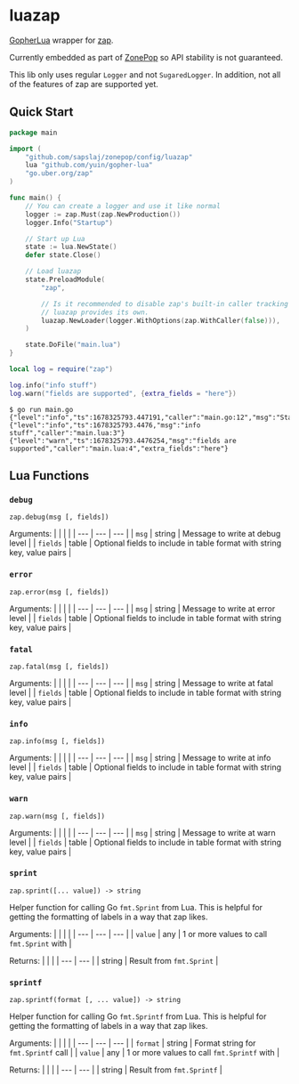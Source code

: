 # luazap

[GopherLua](https://github.com/yuin/gopher-lua) wrapper for [zap](https://github.com/uber-go/zap).

Currently embedded as part of [ZonePop](https://github.com/sapslaj/zonepop) so API stability is not guaranteed.

This lib only uses regular `Logger` and not `SugaredLogger`. In addition, not all of the features of zap are supported yet.

## Quick Start

```go
package main

import (
	"github.com/sapslaj/zonepop/config/luazap"
	lua "github.com/yuin/gopher-lua"
	"go.uber.org/zap"
)

func main() {
	// You can create a logger and use it like normal
	logger := zap.Must(zap.NewProduction())
	logger.Info("Startup")

	// Start up Lua
	state := lua.NewState()
	defer state.Close()

	// Load luazap
	state.PreloadModule(
		"zap",

		// Is it recommended to disable zap's built-in caller tracking because
		// luazap provides its own.
		luazap.NewLoader(logger.WithOptions(zap.WithCaller(false))),
	)

	state.DoFile("main.lua")
}
```

```lua
local log = require("zap")

log.info("info stuff")
log.warn("fields are supported", {extra_fields = "here"})
```

```shell
$ go run main.go
{"level":"info","ts":1678325793.447191,"caller":"main.go:12","msg":"Startup"}
{"level":"info","ts":1678325793.4476,"msg":"info stuff","caller":"main.lua:3"}
{"level":"warn","ts":1678325793.4476254,"msg":"fields are supported","caller":"main.lua:4","extra_fields":"here"}
```

## Lua Functions

### `debug`

`zap.debug(msg [, fields])`

Arguments:
| | | |
| --- | --- | --- |
| `msg` | string | Message to write at debug level |
| `fields` | table | Optional fields to include in table format with string key, value pairs |

### `error`

`zap.error(msg [, fields])`

Arguments:
| | | |
| --- | --- | --- |
| `msg` | string | Message to write at error level |
| `fields` | table | Optional fields to include in table format with string key, value pairs |

### `fatal`

`zap.fatal(msg [, fields])`

Arguments:
| | | |
| --- | --- | --- |
| `msg` | string | Message to write at fatal level |
| `fields` | table | Optional fields to include in table format with string key, value pairs |

### `info`

`zap.info(msg [, fields])`

Arguments:
| | | |
| --- | --- | --- |
| `msg` | string | Message to write at info level |
| `fields` | table | Optional fields to include in table format with string key, value pairs |

### `warn`

`zap.warn(msg [, fields])`

Arguments:
| | | |
| --- | --- | --- |
| `msg` | string | Message to write at warn level |
| `fields` | table | Optional fields to include in table format with string key, value pairs |

### `sprint`

`zap.sprint([... value]) -> string`

Helper function for calling Go `fmt.Sprint` from Lua. This is helpful for getting the formatting of labels in a way that zap likes.

Arguments:
| | | |
| --- | --- | --- |
| `value` | any | 1 or more values to call `fmt.Sprint` with |

Returns:
| | |
| --- | --- |
| string | Result from `fmt.Sprint` |

### `sprintf`

`zap.sprintf(format [, ... value]) -> string`

Helper function for calling Go `fmt.Sprintf` from Lua. This is helpful for getting the formatting of labels in a way that zap likes.

Arguments:
| | | |
| --- | --- | --- |
| `format` | string | Format string for `fmt.Sprintf` call |
| `value` | any | 1 or more values to call `fmt.Sprintf` with |

Returns:
| | |
| --- | --- |
| string | Result from `fmt.Sprintf` |
